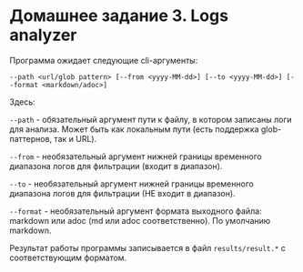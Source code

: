 # Домашнее задание 3. Logs analyzer

Программа ожидает следующие cli-аргументы:
```
--path <url/glob pattern> [--from <yyyy-MM-dd>] [--to <yyyy-MM-dd>] [--format <markdown/adoc>]
```
Здесь:

`--path` - обязательный аргумент пути к файлу, в котором записаны логи для анализа. Может быть как локальным пути (есть поддержка glob-паттернов, так и URL).

`--from` - необязательный аргумент нижней границы временного диапазона логов для фильтрации (входит в диапазон).

`--to` - необязательный аргумент нижней границы временного диапазона логов для фильтрации (НЕ входит в диапазон).

`--format` - необязательный аргумент формата выходного файла: markdown или adoc (md или adoc соответственно). По умолчанию markdown.

Результат работы программы записывается в файл `results/result.*` с соответствующим форматом.
